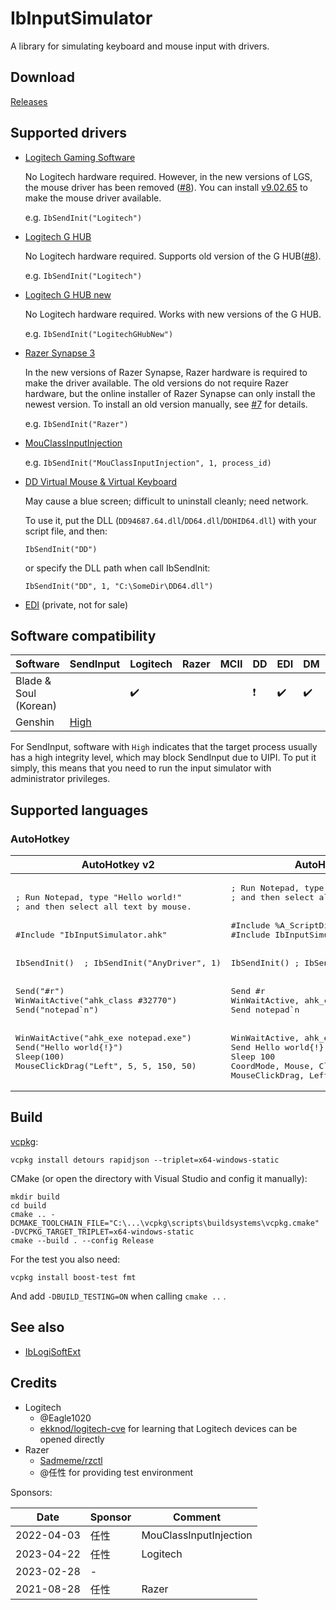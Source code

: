 # IbInputSimulator
A library for simulating keyboard and mouse input with drivers.

## Download
[Releases](https://github.com/Chaoses-Ib/IbInputSimulator/releases)

## Supported drivers
- [Logitech Gaming Software](https://support.logi.com/hc/en-gb/articles/360025298053-Logitech-Gaming-Software)

  No Logitech hardware required. However, in the new versions of LGS, the mouse driver has been removed ([#8](https://github.com/Chaoses-Ib/IbInputSimulator/issues/8)). You can install [v9.02.65](https://github.com/Chaoses-Ib/IbLogiSoftExt/releases/download/v0.1/LGS.v9.02.65_x64.exe) to make the mouse driver available.

  e.g. `IbSendInit("Logitech")`

- [Logitech G HUB](https://www.logitechg.com/innovation/g-hub.html)

  No Logitech hardware required. Supports old version of the G HUB([#8](https://github.com/Chaoses-Ib/IbInputSimulator/issues/8)).

  e.g. `IbSendInit("Logitech")`
  
- [Logitech G HUB new](https://www.logitechg.com/innovation/g-hub.html)

  No Logitech hardware required. Works with new versions of the G HUB.

  e.g. `IbSendInit("LogitechGHubNew")`

- [Razer Synapse 3](https://www.razer.com/synapse-3)

  In the new versions of Razer Synapse, Razer hardware is required to make the driver available. The old versions do not require Razer hardware, but the online installer of Razer Synapse can only install the newest version. To install an old version manually, see [#7](https://github.com/Chaoses-Ib/IbInputSimulator/issues/7) for details.

  e.g. `IbSendInit("Razer")`

- [MouClassInputInjection](https://github.com/Chaoses-Ib/MouClassInputInjection)

  e.g. `IbSendInit("MouClassInputInjection", 1, process_id)`

- [DD Virtual Mouse & Virtual Keyboard](https://github.com/ddxoft/master)

  May cause a blue screen; difficult to uninstall cleanly; need network.

  To use it, put the DLL (`DD94687.64.dll`/`DD64.dll`/`DDHID64.dll`) with your script file, and then:
  ```ahk
  IbSendInit("DD")
  ```
  or specify the DLL path when call IbSendInit:
  ```ahk
  IbSendInit("DD", 1, "C:\SomeDir\DD64.dll")
  ```

- [EDI](https://t.me/Chaoses_Ib) (private, not for sale)

## Software compatibility
Software | SendInput | Logitech | Razer | MCII | DD | EDI | DM | Other
--- | --- | --- | --- | --- | --- | --- | --- | ---
Blade & Soul (Korean) <!--220703--> | | ✔️ | | | ❗ | ✔️ | ✔️ | ❌ SendInput hook
Genshin | [High](https://meta.appinn.net/t/topic/44865/10?u=chaoses_ib)

For SendInput, software with `High` indicates that the target process usually has a high integrity level, which may block SendInput due to UIPI. To put it simply, this means that you need to run the input simulator with administrator privileges.

## Supported languages
### AutoHotkey
<table>
<thead><tr>
    <th>AutoHotkey v2</th>
    <th>AutoHotkey v1</th>
</tr></thead>
<tbody>
    <tr>
        <td><pre lang="ahk">; Run Notepad, type "Hello world!"
; and then select all text by mouse.
<br/>
#Include "IbInputSimulator.ahk"
<br/>
IbSendInit()  ; IbSendInit("AnyDriver", 1)
<br/>
Send("#r")
WinWaitActive("ahk_class #32770")
Send("notepad`n")
<br/>
WinWaitActive("ahk_exe notepad.exe")
Send("Hello world{!}")
Sleep(100)
MouseClickDrag("Left", 5, 5, 150, 50)</pre></td>
        <td><pre lang="ahk">; Run Notepad, type "Hello world!"
; and then select all text by mouse.
<br/>
#Include %A_ScriptDir%
#Include IbInputSimulator.ahk
<br/>
IbSendInit() ; IbSendInit("AnyDriver", 1)
<br/>
Send #r
WinWaitActive, ahk_class #32770
Send notepad`n
<br/>
WinWaitActive, ahk_exe notepad.exe
Send Hello world{!}
Sleep 100
CoordMode, Mouse, Client
MouseClickDrag, Left, 5, 5, 150, 50</pre></td>
    </tr>
</tbody>
</table>

## Build
[vcpkg](https://github.com/microsoft/vcpkg):
```
vcpkg install detours rapidjson --triplet=x64-windows-static
```
CMake (or open the directory with Visual Studio and config it manually):
```
mkdir build
cd build
cmake .. -DCMAKE_TOOLCHAIN_FILE="C:\...\vcpkg\scripts\buildsystems\vcpkg.cmake" -DVCPKG_TARGET_TRIPLET=x64-windows-static
cmake --build . --config Release
```

For the test you also need:
```
vcpkg install boost-test fmt
```
And add `-DBUILD_TESTING=ON` when calling `cmake ..` .

## See also
- [IbLogiSoftExt](https://github.com/Chaoses-Ib/IbLogiSoftExt)

## Credits
- Logitech
  - @Eagle1020
  - [ekknod/logitech-cve](https://github.com/ekknod/logitech-cve) for learning that Logitech devices can be opened directly
- Razer
  - [Sadmeme/rzctl](https://github.com/Sadmeme/rzctl)
  - @任性 for providing test environment

Sponsors:

Date | Sponsor | Comment
--- | --- | ---
2022-04-03 | 任性 | MouClassInputInjection
2023-04-22 | 任性 | Logitech
2023-02-28 | - |
2021-08-28 | 任性 | Razer